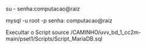 
su -
senha:computacao@raiz

mysql -u root -p
senha: computacao@raiz

Execultar o Script
source /CAMINHO/uvv_bd_1_cc2m-main/pset1/Scripts/Script_MariaDB.sql
